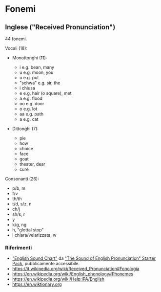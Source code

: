 # Fonemi

## Inglese ("Received Pronunciation")

44 fonemi.

Vocali (18):

- Monottonghi (11):
  - i e.g. bean, many
  - u e.g. moon, you
  - u e.g. put
  - "schwa" e.g. sir, the
  - i chiusa
  - e e.g. hair (o square), met
  - a e.g. flood
  - oo e.g. door
  - o e.g. lot
  - aa e.g. path
  - a e.g. cat

- Dittonghi (7):
  - pie
  - how
  - choice
  - face
  - goat
  - theater, dear
  - cure

Consonanti (26):
- p/b, m
- f/v
- th/th
- t/d, s/z, n
- ch/j
- sh/s, r
- y
- k/g, ng
- h, "glottal stop"
- l chiara/velarizzata, w

### Riferimenti

- ["English Sound Chart"](https://media.pronunciationstudio.com/2019/05/Pronunciation-Studio-IPA-Chart.pdf) da ["The Sound of English Pronunciation" Starter Pack](https://pronunciationstudio.com/starter-pack/), pubblicamente accessibile.
- https://it.wikipedia.org/wiki/Received_Pronunciation#Fonologia
- https://en.wikipedia.org/wiki/English_phonology#Phonemes
- https://en.wikipedia.org/wiki/Help:IPA/English
- https://en.wiktionary.org
